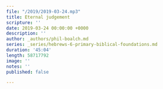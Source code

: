 ```yaml
---
file: "/2019/2019-03-24.mp3"
title: Eternal judgement
scripture: ''
date: 2019-03-24 00:00:00 +0000
description: ''
author: _authors/phil-boalch.md
series: _series/hebrews-6-primary-biblical-foundations.md
duration: '45:04'
length: 58717792
image: ''
notes: ''
published: false

---
```

